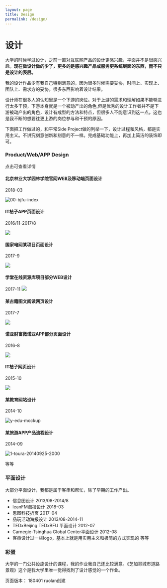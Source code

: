 ```yaml
---
layout: page
title: Design
permalink: /design/
---
```

# 设计

大学的时候学过设计，之前一直对互联网产品的设计更感兴趣，平面并不是很感兴趣。**现在做设计做的少了，更多的是感兴趣产品或服务更系统层面的东西，而不只是设计的表层。**

我的设计作品少有我自己特别满意的，因为很多时候需要妥协，时间上、实现上、团队上、需求方的妥协。很多东西影响着设计结果。

设计师在很多人的认知里是一个下游的岗位。对于上游的需求和理解如果不能够进行太多干预，下游本身就是一个被动产出的角色,但是优秀的设计工作者并不是下游被动产出的角色，设计有成型的方法和特点，但很多人不能意识到这一点。这也是我不断的想要往更上游的岗位参与和干预的原因。

下面把工作做过的，和平常Side Project做的列举一下，设计过程和风格，都是实用主义。不讲究刻意创新和刻意的不一样。完成基础功能上，再加上简洁的装饰即可。

### Product/Web/APP Design

点击可查看详情

#### 北京林业大学园林学院官网WEB及移动端页面设计 
2018-03

![00-bjfu-index](https://i.imgur.com/s7StYqk.jpg)

#### IT桔子APP页面设计 
2016/11-2017/8

![](https://i.imgur.com/E00NQWS.jpg)

#### 国家电网某项目页面设计 
2017-9

![](https://i.imgur.com/7Ez8GMB.jpg)

#### 学堂在线资源库项目部分WEB设计
2017-11
![](https://i.imgur.com/rItXC3l.jpg)

#### 某古籍图文阅读网页设计 
2017-7

![](https://i.imgur.com/N7EuQKV.jpg)

#### 诺亚财富微诺亚APP部分页面设计 
2016-8

![](https://i.imgur.com/Yb3LuiT.jpg)

#### IT桔子网页设计 
2015-10

![](https://i.imgur.com/lK0rZxc.jpg)

#### 某教育网站设计 
2014-10

![y-edu-mockup](https://i.imgur.com/nP45CBg.jpg)

#### 某旅游APP产品流程设计 
2014-09

![1-toura-20140925-2000](https://i.imgur.com/1ndkxvZ.jpg)

等等

### 平面设计

大部分平面设计，我都是属于客串和帮忙，除了早期的工作产出。

* 信息图设计 2013/08-2014/8
* leanFM海报设计 2018-03
* 思图科技折页 2017-04
* 品玩活动海报设计 2013/08-2014-11
* TEDxBeijing TEDxBFU 平面设计 2012-07
* Carnegie-Tsinghua Global Center平面设计 2012-08
* 客串设计过一些logo，基本上就是用实用主义和极简的方式实现的
等等

### 彩蛋 

大学的一门公共设施设计的课程，我的作业我自己还比较满意。《芝加哥城市道路景观》这个是我大学里唯一觉得找到了设计感觉的一个作业。

页面版本：
180401 ruolan创建


